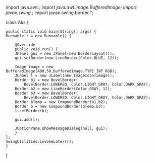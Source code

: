 import java.awt.*;
import java.awt.image.BufferedImage;
import javax.swing.*;
import javax.swing.border.*;

class Aks {

    public static void main(String[] args) {
    Runnable r = new Runnable() {

        @Override
        public void run() {
        JPanel gui = new JPanel(new BorderLayout());
        gui.setBorder(new LineBorder(Color.BLUE, 12));

        Image image = new BufferedImage(400,50,BufferedImage.TYPE_INT_RGB);
        JLabel l = new JLabel(new ImageIcon(image));
        Border b1 = new BevelBorder(
            BevelBorder.LOWERED, Color.LIGHT_GRAY, Color.DARK_GRAY);
        Border b2 = new LineBorder(Color.GRAY, 12);
        Border b3 = new BevelBorder(
            BevelBorder.LOWERED, Color.LIGHT_GRAY, Color.DARK_GRAY);
        Border bTemp = new CompoundBorder(b1,b2);
        Border b = new CompoundBorder(bTemp,b3);
        l.setBorder(b);

        gui.add(l);

        JOptionPane.showMessageDialog(null, gui);
        }
    };
    SwingUtilities.invokeLater(r);
    }
}
